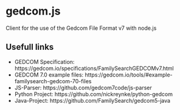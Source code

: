 # gedcom.js

Client for the use of the Gedcom File Format v7 with node.js

## Usefull links
<ul>
  <li>GEDCOM Specification: https://gedcom.io/specifications/FamilySearchGEDCOMv7.html</li>
  <li>GEDCOM 7.0 example files: https://gedcom.io/tools/#example-familysearch-gedcom-70-files</li>
  <li>JS-Parser: https://github.com/gedcom7code/js-parser</li>
  <li>Python Project: https://github.com/nickreynke/python-gedcom</li>
  <li>Java-Project: https://github.com/FamilySearch/gedcom5-java</li>
</ul>
